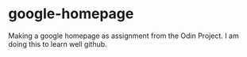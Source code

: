 # google-homepage
Making a google homepage as assignment from the Odin Project.
I am doing this to learn well github.
